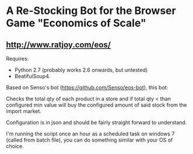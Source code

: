 # A Re-Stocking Bot for the Browser Game "Economics of Scale"
## http://www.ratjoy.com/eos/

Requires: 
* Python 2.7 (probably works 2.6 onwards, but untested)
* BeatifulSoup4.

Based on Senso's bot (https://github.com/Senso/eos-bot), this bot:

Checks the total qty of each product in a store and if total qty < than configured min value will buy the configured amount of said stock from the import market.

Configuration is in json and should be fairly straight forward to understand.

I'm running the script once an hour as a scheduled task on windows 7 (called from batch file), you can do something similar with your OS of choice.